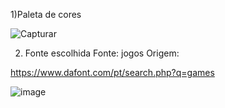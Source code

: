 1)Paleta  de  cores 

![Capturar](https://user-images.githubusercontent.com/82417251/142738713-f80326f5-e8f5-40d3-8aba-19cfb14212d6.PNG)

2)  Fonte escolhida Fonte: jogos  Origem:

https://www.dafont.com/pt/search.php?q=games

![image](https://user-images.githubusercontent.com/82417251/142738782-b55c0f83-0a8c-4711-ba47-a09a54fa50fa.png)

